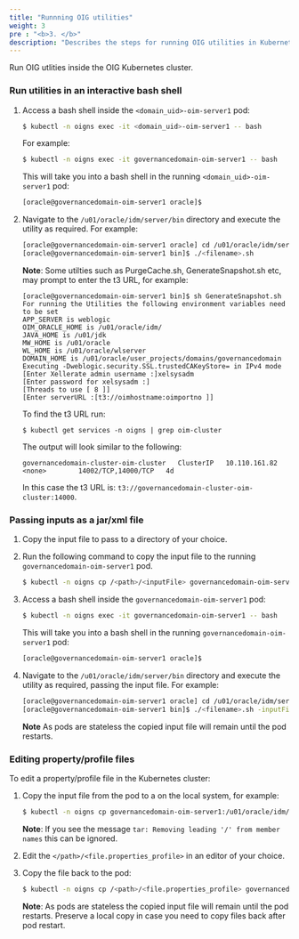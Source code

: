 ```yaml
---
title: "Runnning OIG utilities"
weight: 3
pre : "<b>3. </b>"
description: "Describes the steps for running OIG utilities in Kubernetes."
---
```


Run OIG utlities inside the OIG Kubernetes cluster.

### Run utilities in an interactive bash shell

1. Access a bash shell inside the `<domain_uid>-oim-server1` pod:

   ```bash
   $ kubectl -n oigns exec -it <domain_uid>-oim-server1 -- bash
   ```
   
   For example:
   
   ```bash
   $ kubectl -n oigns exec -it governancedomain-oim-server1 -- bash
   ```
   
   This will take you into a bash shell in the running `<domain_uid>-oim-server1` pod:
   
   ```bash
   [oracle@governancedomain-oim-server1 oracle]$
   ```
  
1. Navigate to the `/u01/oracle/idm/server/bin` directory and execute the utility as required. For example:

   ```bash
   [oracle@governancedomain-oim-server1 oracle] cd /u01/oracle/idm/server/bin
   [oracle@governancedomain-oim-server1 bin]$ ./<filename>.sh
   ```
   
   **Note**: Some utilties such as PurgeCache.sh, GenerateSnapshot.sh etc, may prompt to enter the t3 URL, for example:
   
   ```
   [oracle@governancedomain-oim-server1 bin]$ sh GenerateSnapshot.sh
   For running the Utilities the following environment variables need to be set
   APP_SERVER is weblogic
   OIM_ORACLE_HOME is /u01/oracle/idm/
   JAVA_HOME is /u01/jdk
   MW_HOME is /u01/oracle
   WL_HOME is /u01/oracle/wlserver
   DOMAIN_HOME is /u01/oracle/user_projects/domains/governancedomain
   Executing -Dweblogic.security.SSL.trustedCAKeyStore= in IPv4 mode
   [Enter Xellerate admin username :]xelsysadm
   [Enter password for xelsysadm :]
   [Threads to use [ 8 ]]
   [Enter serverURL :[t3://oimhostname:oimportno ]]
   ```
   
   To find the t3 URL run:
   
   ```
   $ kubectl get services -n oigns | grep oim-cluster
   ```
   
   The output will look similar to the following:
   
   ```
   governancedomain-cluster-oim-cluster   ClusterIP   10.110.161.82    <none>        14002/TCP,14000/TCP   4d
   ```
   
   In this case the t3 URL is: `t3://governancedomain-cluster-oim-cluster:14000`.

   

### Passing inputs as a jar/xml file

1. Copy the input file to pass to a directory of your choice.

1. Run the following command to copy the input file to the running `governancedomain-oim-server1` pod.

   ```bash
   $ kubectl -n oigns cp /<path>/<inputFile> governancedomain-oim-server1:/u01/oracle/idm/server/bin/
   ```
   
1. Access a bash shell inside the `governancedomain-oim-server1` pod:

   ```bash
   $ kubectl -n oigns exec -it governancedomain-oim-server1 -- bash
   ```
   
   This will take you into a bash shell in the running `governancedomain-oim-server1` pod:
   
   ```bash
   [oracle@governancedomain-oim-server1 oracle]$
   ```
  
1. Navigate to the `/u01/oracle/idm/server/bin` directory and execute the utility as required, passing the input file. For example:

   ```bash
   [oracle@governancedomain-oim-server1 oracle] cd /u01/oracle/idm/server/bin
   [oracle@governancedomain-oim-server1 bin]$ ./<filename>.sh -inputFile <inputFile>
   ```
   
   **Note** As pods are stateless the copied input file will remain until the pod restarts.


### Editing property/profile files

To edit a property/profile file in the Kubernetes cluster:

1. Copy the input file from the pod to a <path> on the local system, for example:

   ```bash
   $ kubectl -n oigns cp governancedomain-oim-server1:/u01/oracle/idm/server/bin/<file.properties_profile> /<path>/<file.properties_profile>
   ```
   
   **Note**: If you see the message `tar: Removing leading '/' from member names` this can be ignored.

   
1. Edit the `</path>/<file.properties_profile>` in an editor of your choice.

1. Copy the file back to the pod:

   ```bash
   $ kubectl -n oigns cp /<path>/<file.properties_profile> governancedomain-oim-server1:/u01/oracle/idm/server/bin/
   ```
   
   **Note**: As pods are stateless the copied input file will remain until the pod restarts. Preserve a local copy in case you need to copy files back after pod restart.
